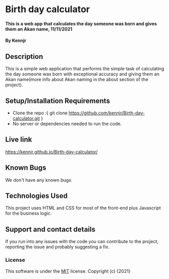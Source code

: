 # Birth day calculator
#### This is a web app that calculates the day someone was born and gives them an Akan name, 11/11/2021
#### By **Kennjr**
## Description
This is a simple web application that performs the simple task of calculating the day someone was born with exceptional accuracy and giving them an Akan name(more info about Akan naming in the about section of the project).
## Setup/Installation Requirements
* Clone the repo :{ git clone https://github.com/kennjr/Birth-day-calculator.git }
* No server or dependencies needed to run the code.
## Live link
https://kennjr.github.io/Birth-day-calculator/
## Known Bugs
We don't have any known bugs.
## Technologies Used
This project uses HTML and CSS for most of the front-end plus Javascript for the business logic.
## Support and contact details
If you run into any issues with the code you can contribute to the project, reporting the issue and probably suggesting a fix.
### License
This software is under the [MIT](LICENSE) license.
Copyright (c) {2021} 